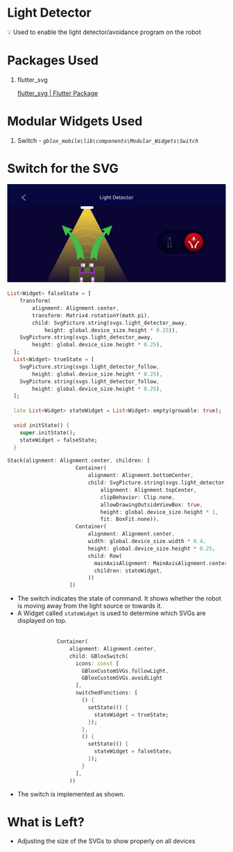 # Light Detector

<aside>
💡 Used to enable the light detector/avoidance program on the robot

</aside>

# Packages Used

1. flutter_svg
    
    [flutter_svg | Flutter Package](https://pub.dev/packages/flutter_svg)
    

# Modular Widgets Used

1. Switch *- `gblox_mobile\lib\components\Modular_Widgets\Switch`*

# Switch for the SVG

![Untitled](Light%20Detector%2004382407765943968d2058e1f95346f2/Untitled.png)

```dart
List<Widget> falseState = [
    Transform(
        alignment: Alignment.center,
        transform: Matrix4.rotationY(math.pi),
        child: SvgPicture.string(svgs.light_detector_away,
            height: global.device_size.height * 0.25)),
    SvgPicture.string(svgs.light_detector_away,
        height: global.device_size.height * 0.25),
  ];
  List<Widget> trueState = [
    SvgPicture.string(svgs.light_detector_follow,
        height: global.device_size.height * 0.25),
    SvgPicture.string(svgs.light_detector_follow,
        height: global.device_size.height * 0.25),
  ];

  late List<Widget> stateWidget = List<Widget>.empty(growable: true);

  void initState() {
    super.initState();
    stateWidget = falseState;
  }
```

```dart
Stack(alignment: Alignment.center, children: [
                      Container(
                          alignment: Alignment.bottomCenter,
                          child: SvgPicture.string(svgs.light_detector,
                              alignment: Alignment.topCenter,
                              clipBehavior: Clip.none,
                              allowDrawingOutsideViewBox: true,
                              height: global.device_size.height * 1,
                              fit: BoxFit.none)),
                      Container(
                          alignment: Alignment.center,
                          width: global.device_size.width * 0.4,
                          height: global.device_size.height * 0.25,
                          child: Row(
                            mainAxisAlignment: MainAxisAlignment.center,
                            children: stateWidget,
                          ))
                    ])
```

- The switch indicates the state of command. It shows whether the robot is moving away from the light source or towards it.
- A Widget called `stateWidget` is used to determine which SVGs are displayed on top.

```dart

                Container(
                    alignment: Alignment.center,
                    child: GBloxSwitch(
                      icons: const [
                        GBloxCustomSVGs.followLight,
                        GBloxCustomSVGs.avoidLight
                      ],
                      switchedFunctions: [
                        () {
                          setState(() {
                            stateWidget = trueState;
                          });
                        },
                        () {
                          setState(() {
                            stateWidget = falseState;
                          });
                        }
                      ],
                    ))
```

- The switch is implemented as shown.

# What is Left?

- Adjusting the size of the SVGs to show properly on all devices
